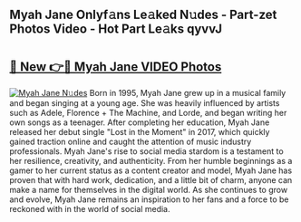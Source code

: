 ## Myah Jane Onlyf𝚊ns Le𝚊ked N𝚞des - Part-zet Photos Video - Hot Part Le𝚊ks qyvvJ

# <h2><a href="http://ab45788.deff.icu/?id=Myah+Jane">🔗 New 👉🔴 Myah Jane VIDEO Photos</a></h2>

[![Myah Jane N𝚞des](https://i.imgur.com/rIISA9y.gif)](http://ab45788.deff.icu/?id=Myah+Jane)
Born in 1995, Myah Jane grew up in a musical family and began singing at a young age. She was heavily influenced by artists such as Adele, Florence + The Machine, and Lorde, and began writing her own songs as a teenager. After completing her education, Myah Jane released her debut single "Lost in the Moment" in 2017, which quickly gained traction online and caught the attention of music industry professionals. Myah Jane's rise to social media stardom is a testament to her resilience, creativity, and authenticity. From her humble beginnings as a gamer to her current status as a content creator and model, Myah Jane has proven that with hard work, dedication, and a little bit of charm, anyone can make a name for themselves in the digital world. As she continues to grow and evolve, Myah Jane remains an inspiration to her fans and a force to be reckoned with in the world of social media.
